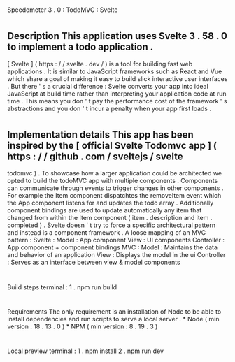 #
Speedometer
3
.
0
:
TodoMVC
:
Svelte
#
#
Description
This
application
uses
Svelte
3
.
58
.
0
to
implement
a
todo
application
.
-
[
Svelte
]
(
https
:
/
/
svelte
.
dev
/
)
is
a
tool
for
building
fast
web
applications
.
It
is
similar
to
JavaScript
frameworks
such
as
React
and
Vue
which
share
a
goal
of
making
it
easy
to
build
slick
interactive
user
interfaces
.
But
there
'
s
a
crucial
difference
:
Svelte
converts
your
app
into
ideal
JavaScript
at
build
time
rather
than
interpreting
your
application
code
at
run
time
.
This
means
you
don
'
t
pay
the
performance
cost
of
the
framework
'
s
abstractions
and
you
don
'
t
incur
a
penalty
when
your
app
first
loads
.
#
#
Implementation
details
This
app
has
been
inspired
by
the
[
official
Svelte
Todomvc
app
]
(
https
:
/
/
github
.
com
/
sveltejs
/
svelte
-
todomvc
)
.
To
showcase
how
a
larger
application
could
be
architected
we
opted
to
build
the
todoMVC
app
with
multiple
components
.
Components
can
communicate
through
events
to
trigger
changes
in
other
components
.
For
example
the
Item
component
dispatchtes
the
removeItem
event
which
the
App
component
listens
for
and
updates
the
todo
array
.
Additionally
component
bindings
are
used
to
update
automatically
any
item
that
changed
from
within
the
Item
component
(
item
.
description
and
item
.
completed
)
.
Svelte
doesn
'
t
try
to
force
a
specific
architectural
pattern
and
instead
is
a
component
framework
.
A
loose
mapping
of
an
MVC
pattern
:
Svelte
:
Model
:
App
component
View
:
UI
components
Controller
:
App
component
+
component
bindings
MVC
:
Model
:
Maintains
the
data
and
behavior
of
an
application
View
:
Displays
the
model
in
the
ui
Controller
:
Serves
as
an
interface
between
view
&
model
components
#
#
Build
steps
terminal
:
1
.
npm
run
build
#
#
Requirements
The
only
requirement
is
an
installation
of
Node
to
be
able
to
install
dependencies
and
run
scripts
to
serve
a
local
server
.
*
Node
(
min
version
:
18
.
13
.
0
)
*
NPM
(
min
version
:
8
.
19
.
3
)
#
#
Local
preview
terminal
:
1
.
npm
install
2
.
npm
run
dev
